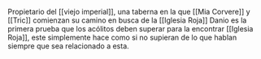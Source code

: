 Propietario del [[viejo imperial]], una taberna en la que [[Mia Corvere]] y [[Tric]] comienzan su camino en busca de la [[Iglesia Roja]]
Danio es la primera prueba que los acólitos deben superar para la encontrar [[Iglesia Roja]], este simplemente hace como si no supieran de lo que hablan siempre que sea relacionado a esta.